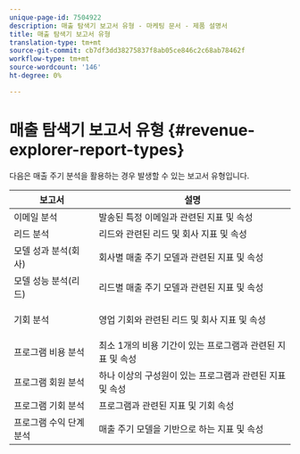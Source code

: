 ```yaml
---
unique-page-id: 7504922
description: 매출 탐색기 보고서 유형 - 마케팅 문서 - 제품 설명서
title: 매출 탐색기 보고서 유형
translation-type: tm+mt
source-git-commit: cb7df3dd38275837f8ab05ce846c2c68ab78462f
workflow-type: tm+mt
source-wordcount: '146'
ht-degree: 0%

---
```



# 매출 탐색기 보고서 유형 {#revenue-explorer-report-types}

다음은 매출 주기 분석을 활용하는 경우 발생할 수 있는 보고서 유형입니다.

<table> 
 <thead> 
  <tr> 
   <th>보고서</th> 
   <th>설명</th> 
  </tr> 
 </thead> 
 <tbody> 
  <tr> 
   <td>이메일 분석</td> 
   <td>발송된 특정 이메일과 관련된 지표 및 속성</td> 
  </tr> 
  <tr> 
   <td>리드 분석</td> 
   <td>리드와 관련된 리드 및 회사 지표 및 속성</td> 
  </tr> 
  <tr> 
   <td>모델 성과 분석(회사)</td> 
   <td>회사별 매출 주기 모델과 관련된 지표 및 속성</td> 
  </tr> 
  <tr> 
   <td>모델 성능 분석(리드)</td> 
   <td>리드별 매출 주기 모델과 관련된 지표 및 속성</td> 
  </tr> 
  <tr> 
   <td>기회 분석</td> 
   <td><p>영업 기회와 관련된 리드 및 회사 지표 및 속성</p></td> 
  </tr> 
  <tr> 
   <td>프로그램 비용 분석</td> 
   <td>최소 1개의 비용 기간이 있는 프로그램과 관련된 지표 및 속성</td> 
  </tr> 
  <tr> 
   <td>프로그램 회원 분석</td> 
   <td>하나 이상의 구성원이 있는 프로그램과 관련된 지표 및 속성</td> 
  </tr> 
  <tr> 
   <td>프로그램 기회 분석</td> 
   <td>프로그램과 관련된 지표 및 기회 속성</td> 
  </tr> 
  <tr> 
   <td>프로그램 수익 단계 분석</td> 
   <td>매출 주기 모델을 기반으로 하는 지표 및 속성</td> 
  </tr> 
 </tbody> 
</table>
